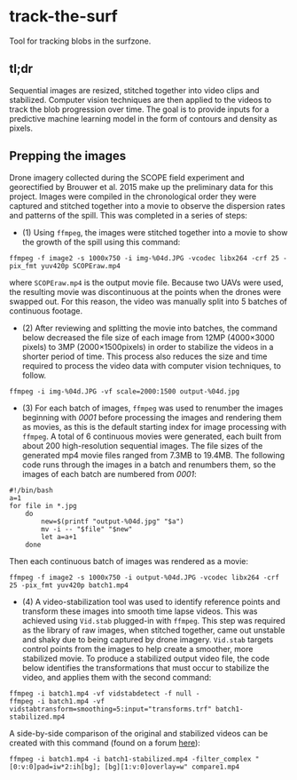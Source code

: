 # track-the-surf
Tool for tracking blobs in the surfzone. 

## tl;dr
Sequential images are resized, stitched together into video clips and stabilized. Computer vision techniques are then applied to the videos to track the blob progression over time. The goal is to provide inputs for a predictive machine learning model in the form of contours and density as pixels.

## Prepping the images
Drone imagery collected during the SCOPE field experiment and georectified by Brouwer et al. 2015 make up the preliminary data for this project. Images were  compiled  in  the  chronological  order  they  were  captured  and  stitched together  into  a  movie  to  observe  the  dispersion  rates  and  patterns  of  the spill.  This was completed in a series of steps:

- (1) Using `ffmpeg`, the images were stitched together into a movie to show the growth of the spill using this command:  
```
ffmpeg -f image2 -s 1000x750 -i img-%04d.JPG -vcodec libx264 -crf 25 -pix_fmt yuv420p SCOPEraw.mp4
```
where `SCOPEraw.mp4` is the output movie file. Because two UAVs were used, the resulting movie was discontinuous at the points when the drones were swapped out.  For this reason, the video was manually split into 5 batches of continuous footage. 

- (2) After reviewing and splitting the movie into batches, the command below decreased the file size of each image from 12MP (4000×3000 pixels) to 3MP (2000×1500pixels) in order to stabilize the videos in a shorter period of time. This process also reduces the size and time required to process the video data with computer vision techniques, to follow.
```
ffmpeg -i img-%04d.JPG -vf scale=2000:1500 output-%04d.jpg
```

- (3) For each batch of images, `ffmpeg` was used to renumber the images beginning with *0001* before processing the images and rendering them as movies, as this is the default starting index for image processing with `ffmpeg`. A total of 6 continuous movies were generated,  each built from about 200 high-resolution sequential images. The file sizes of the generated mp4 movie files ranged from 7.3MB to 19.4MB. The following code runs through the images in a batch and renumbers them, so the images of each batch are numbered from *0001*:
```
#!/bin/bash
a=1
for file in *.jpg
    do
        new=$(printf "output-%04d.jpg" "$a")
        mv -i -- "$file" "$new"
        let a=a+1
    done
```
Then each continuous batch of images was rendered as a movie:
```
ffmpeg -f image2 -s 1000x750 -i output-%04d.JPG -vcodec libx264 -crf 25 -pix_fmt yuv420p batch1.mp4
```

- (4) A video-stabilization tool was used to identify reference points and transform these images into smooth time lapse videos. This was achieved using `Vid.stab` plugged-in with `ffmpeg`. This step was required as the library of raw images, when stitched together, came out unstable and shaky due to being captured by drone imagery. `Vid.stab` targets control points from the images to help create a smoother, more stabilized movie. To produce a stabilized output video file, the code below identifies the transformations that must occur to stabilize the video, and applies them with the second command:
```
ffmpeg -i batch1.mp4 -vf vidstabdetect -f null -
ffmpeg -i batch1.mp4 -vf vidstabtransform=smoothing=5:input="transforms.trf" batch1-stabilized.mp4
```
A side-by-side comparison of the original and stabilized videos can be created with this command (found on a forum [here](http://ffmpeg-users.933282.n4.nabble.com/Merge-two-videos-into-one-with-side-by-side-composition-td4659527.html)):
```
ffmpeg -i batch1.mp4 -i batch1-stabilized.mp4 -filter_complex "[0:v:0]pad=iw*2:ih[bg]; [bg][1:v:0]overlay=w" compare1.mp4
```
